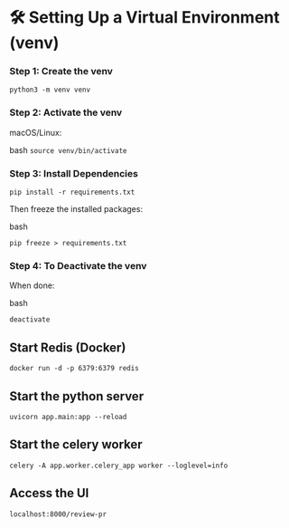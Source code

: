 # 🛠️ Setting Up a Virtual Environment (venv)
### Step 1: Create the venv

`python3 -m venv venv`


### Step 2: Activate the venv
macOS/Linux:

bash
`source venv/bin/activate`

### Step 3: Install Dependencies

`pip install -r requirements.txt`

Then freeze the installed packages:

bash

`pip freeze > requirements.txt`

### Step 4: To Deactivate the venv
When done:

bash

`deactivate`


## Start Redis (Docker)

`docker run -d -p 6379:6379 redis`


## Start the python server

`uvicorn app.main:app --reload`

## Start the celery worker

`celery -A app.worker.celery_app worker --loglevel=info`



## Access the UI

`localhost:8000/review-pr`